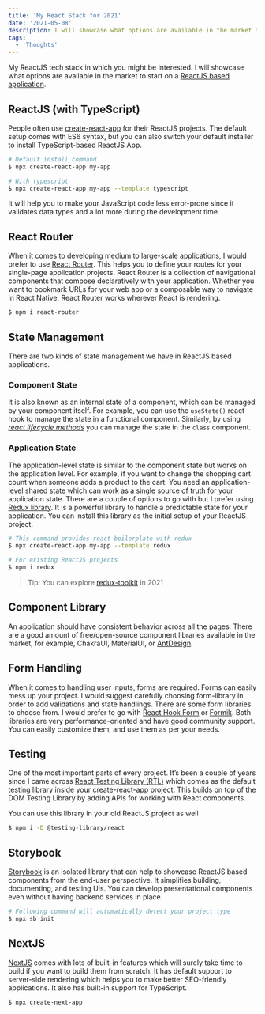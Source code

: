 ```yaml
---
title: 'My React Stack for 2021'
date: '2021-05-08'
description: I will showcase what options are available in the market to start on a ReactJS based application.
tags:
  - 'Thoughts'
---
```


My ReactJS tech stack in which you might be interested. I will showcase what options are available in the market to start on a [ReactJS based application](/posts/top-5-ways-to-structure-a-frontend-project/).

## ReactJS (with TypeScript)

People often use [create-react-app](https://github.com/facebook/create-react-app) for their ReactJS projects. The default setup comes with ES6 syntax, but you can also switch your default installer to install TypeScript-based ReactJS App.

```bash
# Default install command
$ npx create-react-app my-app

# With typescript
$ npx create-react-app my-app --template typescript
```

It will help you to make your JavaScript code less error-prone since it validates data types and a lot more during the development time.

## React Router

When it comes to developing medium to large-scale applications, I would prefer to use [React Router](https://reactrouter.com/). This helps you to define your routes for your single-page application projects. React Router is a collection of navigational components that compose declaratively with your application. Whether you want to bookmark URLs for your web app or a composable way to navigate in React Native, React Router works wherever React is rendering.

```bash
$ npm i react-router
```

## State Management

There are two kinds of state management we have in ReactJS based applications.

### Component State

It is also known as an internal state of a component, which can be managed by your component itself. For example, you can use the `useState()` react hook to manage the state in a functional component. Similarly, by using _[react lifecycle methods](https://reactjs.org/docs/state-and-lifecycle.html#adding-lifecycle-methods-to-a-class)_ you can manage the state in the `class` component.

### Application State

The application-level state is similar to the component state but works on the application level. For example, if you want to change the shopping cart count when someone adds a product to the cart. You need an application-level shared state which can work as a single source of truth for your application state. There are a couple of options to go with but I prefer using [Redux library](https://redux.js.org/). It is a powerful library to handle a predictable state for your application. You can install this library as the initial setup of your ReactJS project.

```bash
# This command provides react boilerplate with redux
$ npx create-react-app my-app --template redux

# For existing ReactJS projects
$ npm i redux
```

> Tip: You can explore [redux-toolkit](https://redux-toolkit.js.org/) in 2021

## Component Library

An application should have consistent behavior across all the pages. There are a good amount of free/open-source component libraries available in the market, for example, ChakraUI, MaterialUI, or [AntDesign](https://ant.design/docs/react/introduce).

## Form Handling

When it comes to handling user inputs, forms are required. Forms can easily mess up your project. I would suggest carefully choosing form-library in order to add validations and state handlings. There are some form libraries to choose from. I would prefer to go with [React Hook Form](https://react-hook-form.com/) or [Formik](https://formik.org/). Both libraries are very performance-oriented and have good community support. You can easily customize them, and use them as per your needs.

## Testing

One of the most important parts of every project. It’s been a couple of years since I came across [React Testing Library (RTL)](https://testing-library.com/docs/react-testing-library/intro/) which comes as the default testing library inside your create-react-app project. This builds on top of the DOM Testing Library by adding APIs for working with React components.

You can use this library in your old ReactJS project as well

```bash
$ npm i -D @testing-library/react
```

## Storybook

[Storybook](https://storybook.js.org/) is an isolated library that can help to showcase ReactJS based components from the end-user perspective. It simplifies building, documenting, and testing UIs. You can develop presentational components even without having backend services in place.

```bash
# Following command will automatically detect your project type
$ npx sb init
```

## NextJS

[NextJS](https://nextjs.org/) comes with lots of built-in features which will surely take time to build if you want to build them from scratch. It has default support to server-side rendering which helps you to make better SEO-friendly applications. It also has built-in support for TypeScript.

```bash
$ npx create-next-app
```
